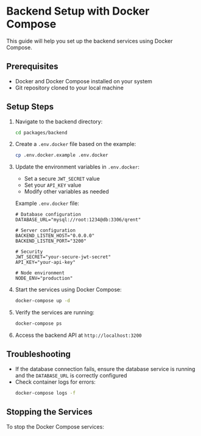 # Backend Setup with Docker Compose

This guide will help you set up the backend services using Docker Compose.

## Prerequisites

- Docker and Docker Compose installed on your system
- Git repository cloned to your local machine

## Setup Steps

1. Navigate to the backend directory:
   ```bash
   cd packages/backend
   ```

2. Create a `.env.docker` file based on the example:
   ```bash
   cp .env.docker.example .env.docker
   ```

3. Update the environment variables in `.env.docker`:
   - Set a secure `JWT_SECRET` value
   - Set your `API_KEY` value
   - Modify other variables as needed

   Example `.env.docker` file:
   ```
   # Database configuration
   DATABASE_URL="mysql://root:1234@db:3306/qrent"

   # Server configuration
   BACKEND_LISTEN_HOST="0.0.0.0"
   BACKEND_LISTEN_PORT="3200"

   # Security
   JWT_SECRET="your-secure-jwt-secret"
   API_KEY="your-api-key"

   # Node environment
   NODE_ENV="production"
   ```

4. Start the services using Docker Compose:
   ```bash
   docker-compose up -d
   ```

5. Verify the services are running:
   ```bash
   docker-compose ps
   ```

6. Access the backend API at `http://localhost:3200`

## Troubleshooting

- If the database connection fails, ensure the database service is running and the `DATABASE_URL` is correctly configured
- Check container logs for errors:
  ```bash
  docker-compose logs -f
  ```

## Stopping the Services

To stop the Docker Compose services:
